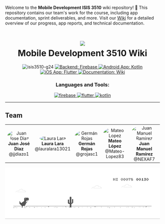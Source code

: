 Welcome to the **Mobile Development ISIS 3510** wiki repository! 🎉 This repository contains our team's work for the course, including app documentation, sprint deliverables, and more. Visit our [Wiki](https://github.com/isis-3510-g24/wiki/wiki)  for a detailed overview of our progress, app reports, and technical documentation.

<h1 align="center">
  <img src="https://i.giphy.com/media/KzJkzjggfGN5Py6nkT/200.webp" width="150"><br>
  Mobile Development 3510 Wiki
</h1>


<p align="center">
  <img src="https://komarev.com/ghpvc/?username=isis3510-g24&label=Views%20&color=0e75b6&style=flat" alt="isis3510-g24" />
  <a href="https://github.com/isis-3510-g24/backend" target="_blank" rel="noreferrer">
    <img src="https://img.shields.io/badge/Backend-Firebase-orange" alt="Backend: Firebase" />
  </a>
  <a href="https://github.com/isis-3510-g24/kotlin" target="_blank" rel="noreferrer">
    <img src="https://img.shields.io/badge/Android%20App-Kotlin-blue" alt="Android App: Kotlin" />
  </a>
  <a href="https://github.com/isis-3510-g24/flutter" target="_blank" rel="noreferrer">
    <img src="https://img.shields.io/badge/iOS%20App-Flutter-blueviolet" alt="iOS App: Flutter" />
  </a>
  <a href="https://github.com/isis-3510-g24/wiki/wiki" target="_blank" rel="noreferrer">
    <img src="https://img.shields.io/badge/Documentation-Wiki-brightgreen" alt="Documentation: Wiki" />
  </a>
</p>

<h3 align="center">Languages and Tools:</h3>
<p align="center">
  <a href="https://firebase.google.com/" target="_blank" rel="noreferrer">
    <img src="https://www.vectorlogo.zone/logos/firebase/firebase-icon.svg" alt="firebase" width="80" height="80"/>
  </a>
  <a href="https://flutter.dev" target="_blank" rel="noreferrer">
    <img src="https://www.vectorlogo.zone/logos/flutterio/flutterio-icon.svg" alt="flutter" width="80" height="80"/>
  </a>
  <a href="https://kotlinlang.org" target="_blank" rel="noreferrer">
    <img src="https://www.vectorlogo.zone/logos/kotlinlang/kotlinlang-icon.svg" alt="kotlin" width="80" height="80"/>
  </a>
</p>


---

## Team
<table align="center">
  <tr>
    <td align="center">
      <img src="https://github.com/user-attachments/assets/fbcfbe5d-fa43-4ade-806b-b1ef0c10ba3c" alt="Juan Jose Diaz" width="100" height="100" style="border-radius: 50%;"><br>
      <b>Juan José Diaz</b><br>
      @jjdiazo1
    </td>
<td align="center">
      <img src="https://github.com/user-attachments/assets/9451b5a1-d456-43d5-9058-22fa53fde27b" alt="Laura Lara" width="100" height="100" style="border-radius: 50%;"><br>
      <b>Laura Lara</b><br>
      @lauralara13021
    </td>
    <td align="center">
      <img src="https://github.com/user-attachments/assets/ce18a1d5-a153-4eb9-ad3f-bce7eff3e4cd" alt="Germán Rojas" width="100" height="100" style="border-radius: 50%;"><br>
      <b>Germán Rojas</b><br>
      @grojasc1
    </td>
    <td align="center">
      <img src="https://github.com/user-attachments/assets/7f6fb744-9cf8-4b2a-8dbf-20899a1a5b3b" alt="Mateo Lopez" width="100" height="100" style="border-radius: 50%;"><br>
      <b>Mateo López</b><br>
      @Mateo-Lopez83
    </td>
    <td align="center">
      <img src="https://github.com/user-attachments/assets/07dcfa3b-bc4c-469c-ba18-f5e1dead190b" alt="Juan Manuel Ramirez" width="100" height="100" style="border-radius: 50%;"><br>
      <b>Juan Manuel Ramírez</b><br>
      @NEXAF7
    </td>
  </tr>
</table>

![Dino](https://raw.githubusercontent.com/sanket9006/sanket9006/master/dino.gif)
